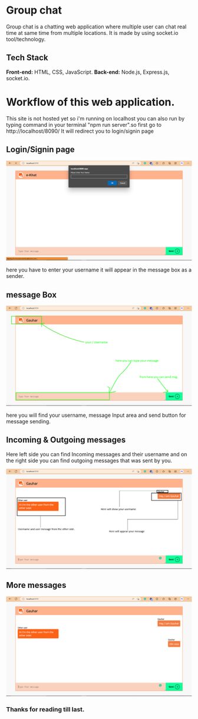 
# Group chat

Group chat is a chatting web application where multiple user can chat real time at same time from multiple locations. It is made by using socket.io tool/technology.

## Tech Stack

**Front-end:** HTML, CSS, JavaScript.
**Back-end:** Node.js, Express.js, socket.io.


# Workflow of this web application.
This site is not hosted yet so i'm running on localhost you can also run by typing command in your terminal "npm run server".so first go to http://localhost/8090/ It will redirect you to login/signin page




## Login/Signin page

![App Screenshot](https://github.com/iamgauhar/ssofmysites/blob/main/Chat%20Group/Input.png?raw=true)

here you have to enter your username it will appear in the message box as a sender.

## message Box

![App Screenshot](https://github.com/iamgauhar/ssofmysites/blob/main/Chat%20Group/Second.png?raw=true)

here you will find your username, message Input area and send button for message sending.

## Incoming & Outgoing messages

Here left side you can find Incoming messages and their username and on the right side you can find outgoing messages that was sent by you.

![App Screenshot](https://github.com/iamgauhar/ssofmysites/blob/main/Chat%20Group/msgs.png?raw=true)

## More messages

![App Screenshot](https://github.com/iamgauhar/ssofmysites/blob/main/Chat%20Group/third.png?raw=true)



### Thanks for reading till last.
